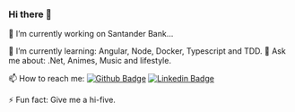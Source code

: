 ### Hi there 👋

🔭 I’m currently working on Santander Bank...

🌱 I’m currently learning: Angular, Node, Docker, Typescript and TDD. 💬 Ask me about: .Net, Animes, Music and lifestyle.

📫 How to reach me: 
[![Github Badge](https://img.shields.io/badge/-Github-000?style=flat-square&logo=Github&logoColor=white&link=https://github.com/juliorenanp)](https://github.com/juliorenanp)
[![Linkedin Badge](https://img.shields.io/badge/-LinkedIn-blue?style=flat-square&logo=Linkedin&logoColor=white&link=https://www.linkedin.com/in/juliorspinheiros/)](https://www.linkedin.com/in/juliorspinheiros/)

⚡ Fun fact: Give me a hi-five.

